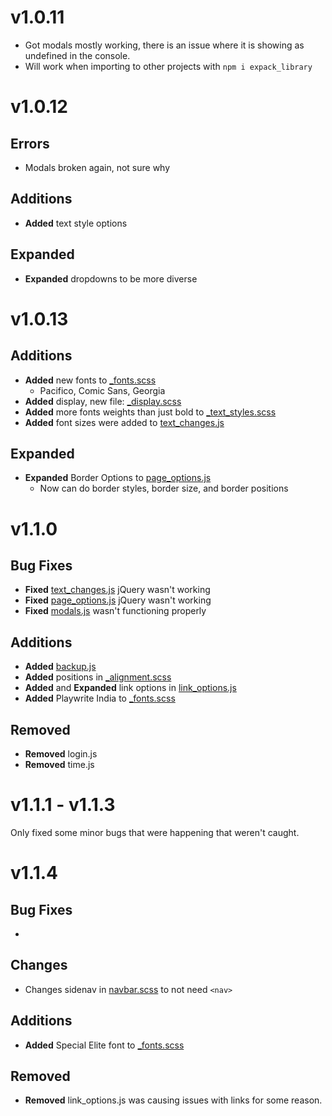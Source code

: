 # v1.0.11
- Got modals mostly working, there is an issue where it is showing as undefined in the console.
- Will work when importing to other projects with `npm i expack_library`
# v1.0.12
## Errors
- Modals broken again, not sure why
## Additions
- **Added** text style options 
## Expanded
- **Expanded** dropdowns to be more diverse
# v1.0.13
## Additions
- **Added** new fonts to [_fonts.scss](https://github.com/ExPackTeam/ExPack/blob/master/src/scss/_fonts.scss)
    - Pacifico, Comic Sans, Georgia
- **Added** display, new file: [_display.scss](https://github.com/ExPackTeam/ExPack/blob/master/src/scss/_display.scss)
- **Added** more fonts weights than just bold to [_text_styles.scss](https://github.com/ExPackTeam/ExPack/blob/master/src/scss/_text_styles.scss)
- **Added** font sizes were added to [text_changes.js](https://github.com/ExPackTeam/ExPack/blob/master/src/js/text_changes.js)
## Expanded
- **Expanded** Border Options to [page_options.js](https://github.com/ExPackTeam/ExPack/blob/master/src/js/page_options.js)
    - Now can do border styles, border size, and border positions
# v1.1.0
## Bug Fixes
- **Fixed** [text_changes.js](https://github.com/TeamExpack/ExPack/blob/master/src/js/text_changes.js) jQuery wasn't working
- **Fixed** [page_options.js](https://github.com/TeamExpack/ExPack/blob/master/src/js/page_options.js) jQuery wasn't working
- **Fixed** [modals.js](https://github.com/TeamExpack/ExPack/blob/master/src/js/modals.js) wasn't functioning properly
## Additions
- **Added** [backup.js](https://github.com/blob/master/src/js/backup.js)
- **Added** positions in [_alignment.scss](https://github.com/ExPackTeam/ExPack/blob/master/src/scss/_alignment.scss)
- **Added** and **Expanded** link options in [link_options.js](https://github.com/ExPackTeam/ExPack/blob/master/src/js/link_options.js)
- **Added** Playwrite India to [_fonts.scss](https://github.com/ExPackTeam/ExPack/blob/master/src/scss/_fonts.scss)
## Removed
- **Removed** login.js
- **Removed** time.js

# v1.1.1 - v1.1.3
Only fixed some minor bugs that were happening that weren't caught.

# v1.1.4
## Bug Fixes
- 
## Changes
- Changes sidenav in [navbar.scss](https://github.com/ExPackTeam/ExPack/blob/master/src/scss/_navbar.scs) to not need `<nav>`
## Additions
- **Added** Special Elite font to [_fonts.scss](https://github.com/ExPackTeam/ExPack/blob/master/src/scss/_fonts.scss)
## Removed
- **Removed** link_options.js was causing issues with links for some reason.